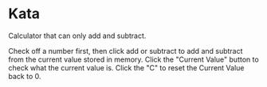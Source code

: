 # Kata

Calculator that can only add and subtract. 

Check off a number first, then click add or subtract to add and subtract from the current value stored in memory. 
Click the "Current Value" button to check what the current value is.
Click the "C" to reset the Current Value back to 0.

